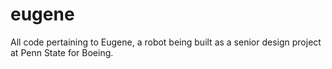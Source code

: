 eugene
======

All code pertaining to Eugene, a robot being built as a senior design project at Penn State for Boeing.
